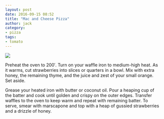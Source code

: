 ```yaml
---
layout: post
date: 2016-09-15 08:52
title: "Mac and Cheese Pizza"
author: jack
category:
- pizza
tags:
- tomato
---
```


<img src="http://farm5.staticflickr.com/4135/4820238049_8e830ec494_b.jpg" />

Preheat the oven to 200′. Turn on your waffle iron to medium-high heat. As it warms, cut strawberries into slices or quarters in a bowl. Mix with extra honey, the remaining thyme, and the juice and zest of your small orange. Set aside.

Grease your heated iron with butter or coconut oil. Pour a heaping cup of the batter and cook until golden and crispy on the outer edges. Transfer waffles to the oven to keep warm and repeat with remaining batter. To serve, smear with marscapone and top with a heap of gussied strawberries and a drizzle of honey.

